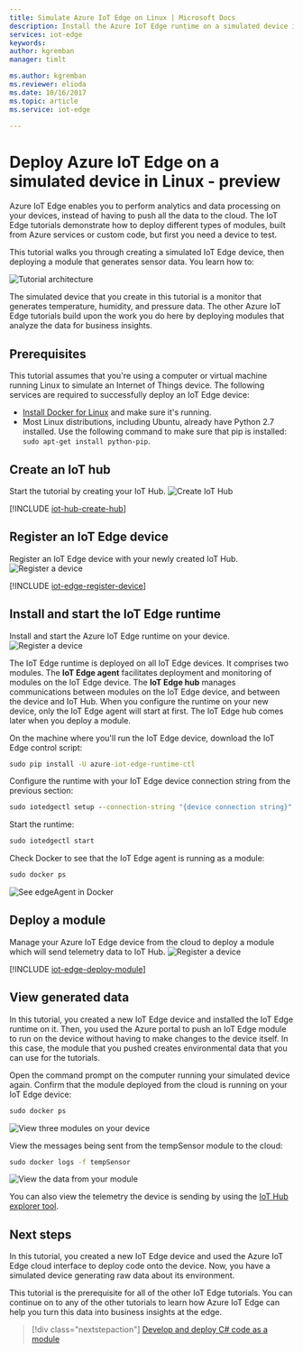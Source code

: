```yaml
---
title: Simulate Azure IoT Edge on Linux | Microsoft Docs 
description: Install the Azure IoT Edge runtime on a simulated device in Linux, and deploy your first module
services: iot-edge
keywords: 
author: kgremban
manager: timlt

ms.author: kgremban
ms.reviewer: elioda
ms.date: 10/16/2017
ms.topic: article
ms.service: iot-edge

---
```


# Deploy Azure IoT Edge on a simulated device in Linux - preview

Azure IoT Edge enables you to perform analytics and data processing on your devices, instead of having to push all the data to the cloud. The IoT Edge tutorials demonstrate how to deploy different types of modules, built from Azure services or custom code, but first you need a device to test. 

This tutorial walks you through creating a simulated IoT Edge device, then deploying a module that generates sensor data. You learn how to:

![Tutorial architecture][2]

The simulated device that you create in this tutorial is a monitor that generates temperature, humidity, and pressure data. The other Azure IoT Edge tutorials build upon the work you do here by deploying modules that analyze the data for business insights. 

## Prerequisites

This tutorial assumes that you're using a computer or virtual machine running Linux to simulate an Internet of Things device. The following services are required to successfully deploy an IoT Edge device:

- [Install Docker for Linux][lnk-docker-ubuntu] and make sure it's running. 
- Most Linux distributions, including Ubuntu, already have Python 2.7 installed. Use the following command to make sure that pip is installed: `sudo apt-get install python-pip`.

## Create an IoT hub

Start the tutorial by creating your IoT Hub.
![Create IoT Hub][3]

[!INCLUDE [iot-hub-create-hub](../../includes/iot-hub-create-hub.md)]

## Register an IoT Edge device

Register an IoT Edge device with your newly created IoT Hub.
![Register a device][4]

[!INCLUDE [iot-edge-register-device](../../includes/iot-edge-register-device.md)]

## Install and start the IoT Edge runtime

Install and start the Azure IoT Edge runtime on your device. 
![Register a device][5]

The IoT Edge runtime is deployed on all IoT Edge devices. It comprises two modules. The **IoT Edge agent** facilitates deployment and monitoring of modules on the IoT Edge device. The **IoT Edge hub** manages communications between modules on the IoT Edge device, and between the device and IoT Hub. When you configure the runtime on your new device, only the IoT Edge agent will start at first. The IoT Edge hub comes later when you deploy a module. 

On the machine where you'll run the IoT Edge device, download the IoT Edge control script:
```cmd
sudo pip install -U azure-iot-edge-runtime-ctl
```

Configure the runtime with your IoT Edge device connection string from the previous section:
```cmd
sudo iotedgectl setup --connection-string "{device connection string}" --auto-cert-gen-force-no-passwords
```

Start the runtime:
```cmd
sudo iotedgectl start
```

Check Docker to see that the IoT Edge agent is running as a module:
```cmd
sudo docker ps
```

![See edgeAgent in Docker](./media/tutorial-simulate-device-linux/docker-ps.png)

## Deploy a module

Manage your Azure IoT Edge device from the cloud to deploy a module which will send telemetry data to IoT Hub.
![Register a device][6]

[!INCLUDE [iot-edge-deploy-module](../../includes/iot-edge-deploy-module.md)]

## View generated data

In this tutorial, you created a new IoT Edge device and installed the IoT Edge runtime on it. Then, you used the Azure portal to push an IoT Edge module to run on the device without having to make changes to the device itself. In this case, the module that you pushed creates environmental data that you can use for the tutorials. 

Open the command prompt on the computer running your simulated device again. Confirm that the module deployed from the cloud is running on your IoT Edge device:

```cmd
sudo docker ps
```

![View three modules on your device](./media/tutorial-simulate-device-linux/docker-ps2.png)

View the messages being sent from the tempSensor module to the cloud:

```cmd
sudo docker logs -f tempSensor
```

![View the data from your module](./media/tutorial-simulate-device-linux/docker-logs.png)

You can also view the telemetry the device is sending by using the [IoT Hub explorer tool][lnk-iothub-explorer]. 

## Next steps

In this tutorial, you created a new IoT Edge device and used the Azure IoT Edge cloud interface to deploy code onto the device. Now, you have a simulated device generating raw data about its environment. 

This tutorial is the prerequisite for all of the other IoT Edge tutorials. You can continue on to any of the other tutorials to learn how Azure IoT Edge can help you turn this data into business insights at the edge.

> [!div class="nextstepaction"]
> [Develop and deploy C# code as a module](tutorial-csharp-module.md)


<!-- Images -->
[1]: ./media/tutorial-install-iot-edge/view-module.png
[2]: ./media/tutorial-install-iot-edge/install-edge-full.png
[3]: ./media/tutorial-install-iot-edge/create-iot-hub.png
[4]: ./media/tutorial-install-iot-edge/register-device.png
[5]: ./media/tutorial-install-iot-edge/start-runtime.png
[6]: ./media/tutorial-install-iot-edge/deploy-module.png

<!-- Links -->
[lnk-docker-ubuntu]: https://docs.docker.com/engine/installation/linux/docker-ce/ubuntu/ 
[lnk-iothub-explorer]: https://github.com/azure/iothub-explorer
